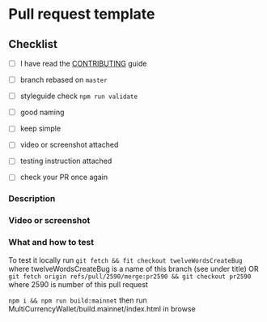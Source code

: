 # Pull request template

## Checklist

<!-- You have to tick all the boxes -->

- [ ] I have read the [CONTRIBUTING](https://github.com/swaponline/swap.react/wiki/CONTRIBUTING) guide
- [ ] branch rebased on `master`
- [ ] styleguide check `npm run validate`
- [ ] good naming
- [ ] keep simple
- [ ] video or screenshot attached
- [ ] testing instruction attached
- [ ] check your PR once again


### Description

<!-- Include issue number and motivation for these code changes -->




### Video or screenshot

<!-- Paste video or screenshots -->




### What and how to test

<!-- What reviewer should do? -->

To test it locally run ```git fetch && fit checkout twelveWordsCreateBug``` where twelveWordsCreateBug is a name of this branch (see under title) OR ```git fetch origin refs/pull/2590/merge:pr2590 && git checkout pr2590``` where 2590 is number of this pull request

```npm i && npm run build:mainnet``` then run MultiCurrencyWallet/build.mainnet/index.html in browse

